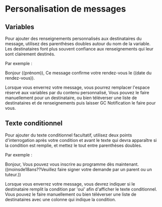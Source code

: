 # Personalisation de messages

## Variables

Pour ajouter des renseignements personnalisés aux destinataires du message, utilisez des parenthèses doubles autour du nom de la variable. Les destinataires font plus souvent confiance aux renseignements qui leur sont clairement destinés.
 
Par exemple :

Bonjour ((prénom)),
Ce message confirme votre rendez-vous le ((date du rendez-vous)).

Lorsque vous enverrez votre message, vous pourrez remplacer l'espace réservé aux variables par du contenu personnalisé, Vous pouvez le faire manuellement pour un destinataire, ou bien téléverser une liste de destinataires et de renseignements puis laisser GC Notification le faire pour vous.

## Texte conditionnel

Pour ajouter du texte conditionnel facultatif, utilisez deux points d'interrogation après votre condition et avant le texte qui devra apparaître si la condition est remplie, et mettez le tout entre parenthèses doubles.

Par exemple :

Bonjour, 
Vous pouvez vous inscrire au programme dès maintenant. ((moinsde18ans??Veuillez faire signer votre demande par un parent ou un tuteur.))

Lorsque vous enverrez votre message, vous devrez indiquer si le destinataire remplit la condition par 'oui' afin d'afficher le texte conditionnel. Vous pouvez le faire manuellement ou bien téléverser une liste de destinataires avec une colonne qui indique la condition.
